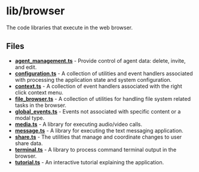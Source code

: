 # lib/browser
The code libraries that execute in the web browser.

## Files
<!-- Do not edit below this line.  Contents dynamically populated. -->

* **[agent_management.ts](agent_management.ts)** - Provide control of agent data: delete, invite, and edit.
* **[configuration.ts](configuration.ts)** - A collection of utilities and event handlers associated with processing the application state and system configuration.
* **[context.ts](context.ts)**             - A collection of event handlers associated with the right click context menu.
* **[file_browser.ts](file_browser.ts)**   - A collection of utilities for handling file system related tasks in the browser.
* **[global_events.ts](global_events.ts)** - Events not associated with specific content or a modal type.
* **[media.ts](media.ts)**                 - A library for executing audio/video calls.
* **[message.ts](message.ts)**             - A library for executing the text messaging application.
* **[share.ts](share.ts)**                 - The utilities that manage and coordinate changes to user share data.
* **[terminal.ts](terminal.ts)**           - A library to process command terminal output in the browser.
* **[tutorial.ts](tutorial.ts)**           - An interactive tutorial explaining the application.